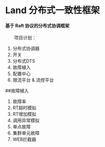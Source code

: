 # Land 分布式一致性框架

#### 基于 Raft 协议的分布式协调框架
&emsp;&emsp;项目计划：
1. 分布式协调器
2. 开关
3. 分布式DTS
4. 故障植入
5. 配置中心
6. 限流平台 & 流控平台

##故障植入
1. 故障率
1. RT超时模拟
1. RT增加模拟
1. 调用异常模拟
1. 单点故障
1. 集群单元故障
1. WEB拦截器